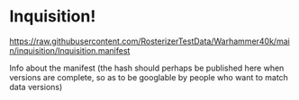 # Inquisition!

https://raw.githubusercontent.com/RosterizerTestData/Warhammer40k/main/inquisition/Inquisition.manifest

Info about the manifest (the hash should perhaps be published here when versions are complete, so as to be googlable by people who want to match data versions)
